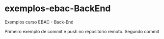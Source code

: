 # exemplos-ebac-BackEnd
Exemplos curso EBAC - Back-End

Primeiro exemplo de commit e push no repositório remoto.
Segundo commit
